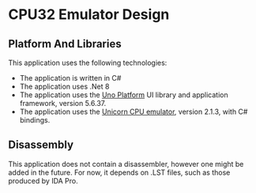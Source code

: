 # CPU32 Emulator Design

## Platform And Libraries

This application uses the following technologies:

* The application is written in C#
* The application uses .Net 8
* The application uses the [Uno Platform](https://platform.uno/) UI library and application framework, version 5.6.37.
* The application uses the [Unicorn CPU emulator](https://www.unicorn-engine.org/), version 2.1.3, with C# bindings.

## Disassembly

This application does not contain a disassembler, however one might be added in the future. For now, it depends on .LST files, such as those produced by IDA Pro.
